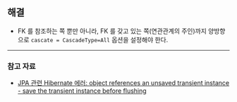 <h2 id="해결">해결</h2>
<ul>
<li>FK 를 참조하는 쪽 뿐만 아니라, FK 를 갖고 있는 쪽(연관관계의 주인)까지 양방향으로 <code>cascate = CascadeType=All</code> 옵션을 설정해야 한다.</li>
</ul>
<hr />
<h3 id="참고-자료">참고 자료</h3>
<ul>
<li><a href="https://bcp0109.tistory.com/344">JPA 관련 Hibernate 에러: object references an unsaved transient instance - save the transient instance before flushing</a></li>
</ul>